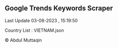 

## Google Trends Keywords Scraper 
 
Last Update 03-08-2023 , 15:19:50

Country List :
VIETNAM.json



© Abdul Muttaqin 

